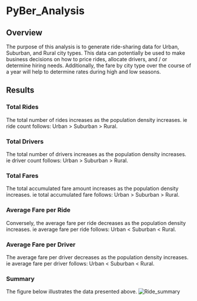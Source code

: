 # PyBer_Analysis
## Overview
The purpose of this analysis is to generate ride-sharing data for Urban, Suburban, and Rural city types. This data can potentially be used to make business decisions on how to price rides, allocate drivers, and / or determine hiring needs. Additionally, the fare by city type over the course of a year will help to determine rates during high and low seasons.

## Results
### Total Rides
The total number of rides increases as the population density increases. ie ride count follows: Urban > Suburban > Rural.

### Total Drivers
The total number of drivers increases as the population density increases. ie driver count follows: Urban > Suburban > Rural.

### Total Fares
The total accumulated fare amount increases as the population density increases. ie total accumulated fare follows: Urban > Suburban > Rural.

### Average Fare per Ride
Conversely, the average fare per ride decreases as the population density increases. ie average fare per ride follows: Urban < Suburban < Rural.

### Average Fare per Driver
The average fare per driver decreases as the population density increases. ie average fare per driver follows: Urban < Suburban < Rural.

### Summary
The figure below illustrates the data presented above.
![Ride_summary](Pyber_ride_summary.png)
